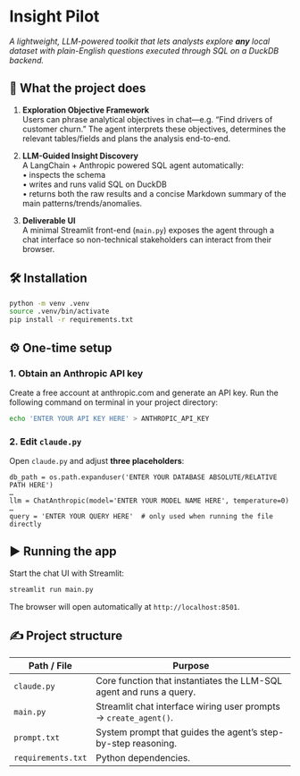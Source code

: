# Insight Pilot

_A lightweight, LLM-powered toolkit that lets analysts explore **any** local dataset with plain-English questions executed through SQL on a DuckDB backend._

## 🚀 What the project does

1. **Exploration Objective Framework**  
   Users can phrase analytical objectives in chat—e.g. “Find drivers of customer churn.” The agent interprets these objectives, determines the relevant tables/fields and plans the analysis end-to-end.

2. **LLM-Guided Insight Discovery**  
   A LangChain + Anthropic powered SQL agent automatically:  
   • inspects the schema  
   • writes and runs valid SQL on DuckDB  
   • returns both the raw results and a concise Markdown summary of the main patterns/trends/anomalies.

3. **Deliverable UI**  
   A minimal Streamlit front-end (`main.py`) exposes the agent through a chat interface so non-technical stakeholders can interact from their browser.

## 🛠️ Installation

```bash
python -m venv .venv
source .venv/bin/activate
pip install -r requirements.txt
```

## ⚙️ One-time setup

### 1. Obtain an Anthropic API key

Create a free account at anthropic.com and generate an API key. Run the following command on terminal in your project directory:

```bash
echo 'ENTER YOUR API KEY HERE' > ANTHROPIC_API_KEY
```

### 2. Edit `claude.py`

Open `claude.py` and adjust **three placeholders**:

```
db_path = os.path.expanduser('ENTER YOUR DATABASE ABSOLUTE/RELATIVE PATH HERE')
…
llm = ChatAnthropic(model='ENTER YOUR MODEL NAME HERE', temperature=0)
…
query = 'ENTER YOUR QUERY HERE'  # only used when running the file directly
```

## ▶️ Running the app

Start the chat UI with Streamlit:

```bash
streamlit run main.py
```

The browser will open automatically at `http://localhost:8501`.

## ✍️ Project structure

| Path / File        | Purpose                                                             |
| ------------------ | ------------------------------------------------------------------- |
| `claude.py`        | Core function that instantiates the LLM-SQL agent and runs a query. |
| `main.py`          | Streamlit chat interface wiring user prompts → `create_agent()`.    |
| `prompt.txt`       | System prompt that guides the agent’s step-by-step reasoning.       |
| `requirements.txt` | Python dependencies.                                                |
